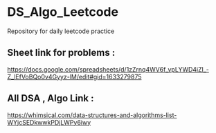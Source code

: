 # DS_Algo_Leetcode
Repository for daily leetcode practice

## Sheet link for problems :
https://docs.google.com/spreadsheets/d/1zZrnq4WV6f_vpLYWD4iZl_-Z_lEfVoBQo0v4Gyyz-lM/edit#gid=1633279875

## All DSA , Algo Link :
https://whimsical.com/data-structures-and-algorithms-list-WYjcSEDkwwkPDjLWPy6iwy